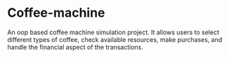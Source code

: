 # Coffee-machine
An oop based coffee machine simulation project. It allows users to select different types of coffee, check available resources, make purchases, and handle the financial aspect of the transactions.
